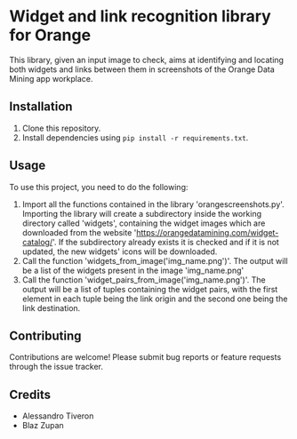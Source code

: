 # Widget and link recognition library for Orange

This library, given an input image to check, aims at identifying and locating both widgets and links between them in screenshots of the Orange Data Mining app workplace. 

## Installation

1. Clone this repository.
2. Install dependencies using `pip install -r requirements.txt`.

## Usage

To use this project, you need to do the following:
1. Import all the functions contained in the library 'orangescreenshots.py'. Importing the library will create a subdirectory inside the working directory called 'widgets', containing the widget images which are downloaded from the website 'https://orangedatamining.com/widget-catalog/'. If the subdirectory already exists it is checked and if it is not updated, the new widgets' icons will be downloaded.
2. Call the function 'widgets_from_image('img_name.png')'. The output will be a list of the widgets present in the image 'img_name.png'
3. Call the function 'widget_pairs_from_image('img_name.png')'. The output will be a list of tuples containing the widget pairs, with the first element in each tuple being the link origin and the second one being the link destination.

## Contributing

Contributions are welcome! Please submit bug reports or feature requests through the issue tracker.


## Credits

- Alessandro Tiveron
- Blaz Zupan

